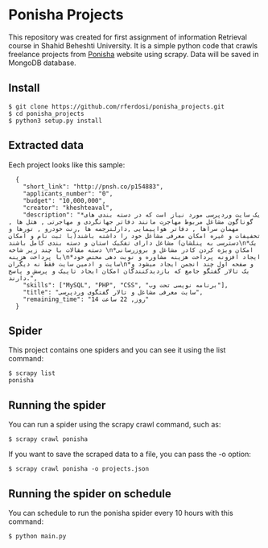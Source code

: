 # Ponisha Projects

This repository was created for first assignment of information Retrieval course in Shahid Beheshti University.
It is a simple python code that crawls freelance projects from [Ponisha](https://www.ponisha.ir) website using scrapy.
Data will be saved in MongoDB database.

## Install

```
$ git clone https://github.com/rferdosi/ponisha_projects.git
$ cd ponisha_projects
$ python3 setup.py install
```

## Extracted data

Eech project looks like this sample:

```
  {
    "short_link": "http://pnsh.co/p154883",
    "applicants_number": "0",
    "budget": "10,000,000",
    "creator": "kheshteaval",
    "description": "*یک سایت وردپرسی مورد نیاز است که در دسته بندی های گوناگون مشاغل مربوط مهاجرت مانند دفاتر جهانگردی و مهاجرتی , هتل ها , مهمان سراها , دفاتر هواپیمایی ,دارلترجمه ها ,رنت خودرو , تورها و تخفیفات و غیره امکان معرفی مشاغل خود را داشته باشند(با ثبت نام و امکان دسترسی به پنلشان) مشاغل دارای تفکیک استان و دسته بندی کامل باشند\n*یک دسته مقالات با چند زیر شاخه \n*امکان ویژه کردن کادر مشاغل و بروزرسانی با پرداخت هزینه\n*ایجاد افزونه پرداخت هزینه مشاوره و نوبت دهی مختص خود سایت و ادمین سایت فقط نه دیگران\n*و صفحه اول چند انجمن ایجاد میشود و یک تالار گفتگو جامع که بازدیدکنندگان امکان ایجاد تاپیک و پرسش و پاسخ دارند.",
    "skills": ["MySQL", "PHP", "CSS", "برنامه نویسی تحت وب"],
    "title": "سایت معرفی مشاغل و تالار گفتگوی وردپرسی",
    "remaining_time": "14 روز, 22 ساعت"
  }
```

## Spider

This project contains one spiders and you can see it using the list command:

```
$ scrapy list
ponisha
```

## Running the spider

You can run a spider using the scrapy crawl command, such as:

```
$ scrapy crawl ponisha
```

If you want to save the scraped data to a file, you can pass the -o option:

```
$ scrapy crawl ponisha -o projects.json
```

## Running the spider on schedule

You can schedule to run the ponisha spider every 10 hours with this command:

```
$ python main.py
```
